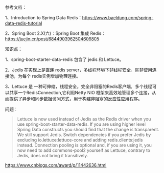 参考文档：

1、Introduction to Spring Data Redis：https://www.baeldung.com/spring-data-redis-tutorial

2、Spring Boot 2.X(六)：Spring Boot 集成 Redis：https://juejin.cn/post/6844903962504609805

知识点：

1、spring-boot-starter-data-redis 包含了 jedis 和 Lettuce。

2、Jedis 在实现上是直连 redis server，多线程环境下非线程安全，除非使用连接池，为每个 redis实例增加物理连接。

3、Lettuce 是 一种可伸缩，线程安全，完全非阻塞的Redis客户端，多个线程可以共享一个RedisConnection,它利用Netty NIO 框架来高效地管理多个连接，从而提供了异步和同步数据访问方式，用于构建非阻塞的反应性应用程序。


问题：

>Lettuce is now used instead of Jedis as the Redis driver when you use spring-boot-starter-data-redis. If you are using higher level Spring Data constructs you should find that the change is transparent.
We still support Jedis. Switch dependencies if you prefer Jedis by excluding io.lettuce:lettuce-core and adding redis.clients:jedis instead.
Connection pooling is optional and, if you are using it, you now need to add commons-pool2 yourself as Lettuce, contrary to Jedis, does not bring it transitively.

https://www.cnblogs.com/award/p/11442636.html